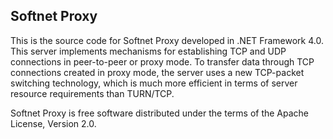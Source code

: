 ## Softnet Proxy

This is the source code for Softnet Proxy developed in .NET Framework 4.0. This server implements mechanisms for establishing TCP and UDP connections in peer-to-peer or proxy mode. To transfer data through TCP connections created in proxy mode, the server uses a new TCP-packet switching technology, which is much more efficient in terms of server resource requirements than TURN/TCP.  

Softnet Proxy is free software distributed under the terms of the Apache License, Version 2.0.
